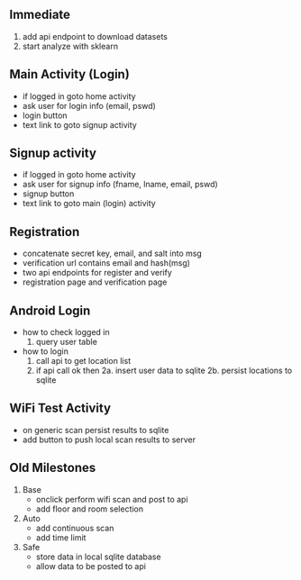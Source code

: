 ## Immediate
1. add api endpoint to download datasets
2. start analyze with sklearn

## Main Activity (Login)
 * if logged in goto home activity
 * ask user for login info (email, pswd)
 * login button
 * text link to goto signup activity

## Signup activity
 * if logged in goto home activity
 * ask user for signup info (fname, lname, email, pswd)
 * signup button
 * text link to goto main (login) activity

## Registration
 * concatenate secret key, email, and salt into msg
 * verification url contains email and hash(msg)
 * two api endpoints for register and verify
 * registration page and verification page

## Android Login
 * how to check logged in
   1. query user table
 * how to login
   1. call api to get location list
   2. if api call ok then
     2a. insert user data to sqlite
     2b. persist locations to sqlite

## WiFi Test Activity
 * on generic scan persist results to sqlite
 * add button to push local scan results to server

## Old Milestones
1. Base
    * onclick perform wifi scan and post to api
    * add floor and room selection
2. Auto
    * add continuous scan
    * add time limit
3. Safe
    * store data in local sqlite database
    * allow data to be posted to api
